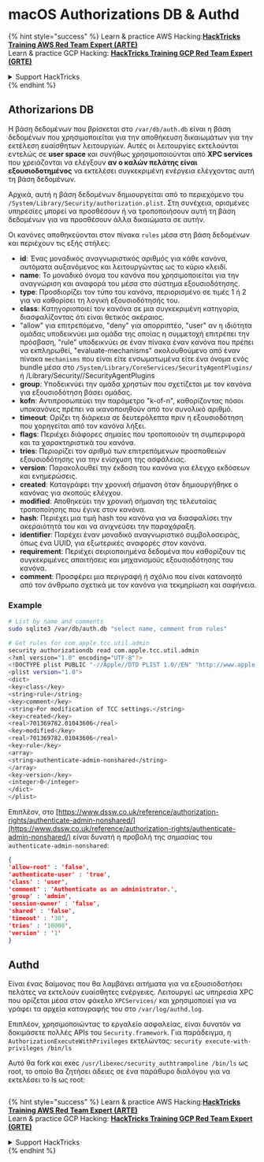 # macOS Authorizations DB & Authd



{% hint style="success" %}
Learn & practice AWS Hacking:<img src="../../../.gitbook/assets/arte.png" alt="" data-size="line">[**HackTricks Training AWS Red Team Expert (ARTE)**](https://training.hacktricks.xyz/courses/arte)<img src="../../../.gitbook/assets/arte.png" alt="" data-size="line">\
Learn & practice GCP Hacking: <img src="../../../.gitbook/assets/grte.png" alt="" data-size="line">[**HackTricks Training GCP Red Team Expert (GRTE)**<img src="../../../.gitbook/assets/grte.png" alt="" data-size="line">](https://training.hacktricks.xyz/courses/grte)

<details>

<summary>Support HackTricks</summary>

* Check the [**subscription plans**](https://github.com/sponsors/carlospolop)!
* **Join the** 💬 [**Discord group**](https://discord.gg/hRep4RUj7f) or the [**telegram group**](https://t.me/peass) or **follow** us on **Twitter** 🐦 [**@hacktricks\_live**](https://twitter.com/hacktricks\_live)**.**
* **Share hacking tricks by submitting PRs to the** [**HackTricks**](https://github.com/carlospolop/hacktricks) and [**HackTricks Cloud**](https://github.com/carlospolop/hacktricks-cloud) github repos.

</details>
{% endhint %}

## **Athorizarions DB**

Η βάση δεδομένων που βρίσκεται στο `/var/db/auth.db` είναι η βάση δεδομένων που χρησιμοποιείται για την αποθήκευση δικαιωμάτων για την εκτέλεση ευαίσθητων λειτουργιών. Αυτές οι λειτουργίες εκτελούνται εντελώς σε **user space** και συνήθως χρησιμοποιούνται από **XPC services** που χρειάζονται να ελέγξουν **αν ο καλών πελάτης είναι εξουσιοδοτημένος** να εκτελέσει συγκεκριμένη ενέργεια ελέγχοντας αυτή τη βάση δεδομένων.

Αρχικά, αυτή η βάση δεδομένων δημιουργείται από το περιεχόμενο του `/System/Library/Security/authorization.plist`. Στη συνέχεια, ορισμένες υπηρεσίες μπορεί να προσθέσουν ή να τροποποιήσουν αυτή τη βάση δεδομένων για να προσθέσουν άλλα δικαιώματα σε αυτήν.

Οι κανόνες αποθηκεύονται στον πίνακα `rules` μέσα στη βάση δεδομένων και περιέχουν τις εξής στήλες:

* **id**: Ένας μοναδικός αναγνωριστικός αριθμός για κάθε κανόνα, αυτόματα αυξανόμενος και λειτουργώντας ως το κύριο κλειδί.
* **name**: Το μοναδικό όνομα του κανόνα που χρησιμοποιείται για την αναγνώριση και αναφορά του μέσα στο σύστημα εξουσιοδότησης.
* **type**: Προσδιορίζει τον τύπο του κανόνα, περιορισμένο σε τιμές 1 ή 2 για να καθορίσει τη λογική εξουσιοδότησής του.
* **class**: Κατηγοριοποιεί τον κανόνα σε μια συγκεκριμένη κατηγορία, διασφαλίζοντας ότι είναι θετικός ακέραιος.
* "allow" για επιτρεπόμενο, "deny" για απορριπτέο, "user" αν η ιδιότητα ομάδας υποδεικνύει μια ομάδα της οποίας η συμμετοχή επιτρέπει την πρόσβαση, "rule" υποδεικνύει σε έναν πίνακα έναν κανόνα που πρέπει να εκπληρωθεί, "evaluate-mechanisms" ακολουθούμενο από έναν πίνακα `mechanisms` που είναι είτε ενσωματωμένα είτε ένα όνομα ενός bundle μέσα στο `/System/Library/CoreServices/SecurityAgentPlugins/` ή /Library/Security//SecurityAgentPlugins
* **group**: Υποδεικνύει την ομάδα χρηστών που σχετίζεται με τον κανόνα για εξουσιοδότηση βάσει ομάδας.
* **kofn**: Αντιπροσωπεύει την παράμετρο "k-of-n", καθορίζοντας πόσοι υποκανόνες πρέπει να ικανοποιηθούν από τον συνολικό αριθμό.
* **timeout**: Ορίζει τη διάρκεια σε δευτερόλεπτα πριν η εξουσιοδότηση που χορηγείται από τον κανόνα λήξει.
* **flags**: Περιέχει διάφορες σημαίες που τροποποιούν τη συμπεριφορά και τα χαρακτηριστικά του κανόνα.
* **tries**: Περιορίζει τον αριθμό των επιτρεπόμενων προσπαθειών εξουσιοδότησης για την ενίσχυση της ασφάλειας.
* **version**: Παρακολουθεί την έκδοση του κανόνα για έλεγχο εκδόσεων και ενημερώσεις.
* **created**: Καταγράφει την χρονική σήμανση όταν δημιουργήθηκε ο κανόνας για σκοπούς ελέγχου.
* **modified**: Αποθηκεύει την χρονική σήμανση της τελευταίας τροποποίησης που έγινε στον κανόνα.
* **hash**: Περιέχει μια τιμή hash του κανόνα για να διασφαλίσει την ακεραιότητά του και να ανιχνεύσει την παραχάραξη.
* **identifier**: Παρέχει έναν μοναδικό αναγνωριστικό συμβολοσειράς, όπως ένα UUID, για εξωτερικές αναφορές στον κανόνα.
* **requirement**: Περιέχει σειριοποιημένα δεδομένα που καθορίζουν τις συγκεκριμένες απαιτήσεις και μηχανισμούς εξουσιοδότησης του κανόνα.
* **comment**: Προσφέρει μια περιγραφή ή σχόλιο που είναι κατανοητό από τον άνθρωπο σχετικά με τον κανόνα για τεκμηρίωση και σαφήνεια.

### Example
```bash
# List by name and comments
sudo sqlite3 /var/db/auth.db "select name, comment from rules"

# Get rules for com.apple.tcc.util.admin
security authorizationdb read com.apple.tcc.util.admin
<?xml version="1.0" encoding="UTF-8"?>
<!DOCTYPE plist PUBLIC "-//Apple//DTD PLIST 1.0//EN" "http://www.apple.com/DTDs/PropertyList-1.0.dtd">
<plist version="1.0">
<dict>
<key>class</key>
<string>rule</string>
<key>comment</key>
<string>For modification of TCC settings.</string>
<key>created</key>
<real>701369782.01043606</real>
<key>modified</key>
<real>701369782.01043606</real>
<key>rule</key>
<array>
<string>authenticate-admin-nonshared</string>
</array>
<key>version</key>
<integer>0</integer>
</dict>
</plist>
```
Επιπλέον, στο [https://www.dssw.co.uk/reference/authorization-rights/authenticate-admin-nonshared/](https://www.dssw.co.uk/reference/authorization-rights/authenticate-admin-nonshared/) είναι δυνατή η προβολή της σημασίας του `authenticate-admin-nonshared`:
```json
{
'allow-root' : 'false',
'authenticate-user' : 'true',
'class' : 'user',
'comment' : 'Authenticate as an administrator.',
'group' : 'admin',
'session-owner' : 'false',
'shared' : 'false',
'timeout' : '30',
'tries' : '10000',
'version' : '1'
}
```
## Authd

Είναι ένας δαίμονας που θα λαμβάνει αιτήματα για να εξουσιοδοτήσει πελάτες να εκτελούν ευαίσθητες ενέργειες. Λειτουργεί ως υπηρεσία XPC που ορίζεται μέσα στον φάκελο `XPCServices/` και χρησιμοποιεί για να γράφει τα αρχεία καταγραφής του στο `/var/log/authd.log`.

Επιπλέον, χρησιμοποιώντας το εργαλείο ασφαλείας, είναι δυνατόν να δοκιμάσετε πολλές APIs του `Security.framework`. Για παράδειγμα, η `AuthorizationExecuteWithPrivileges` εκτελώντας: `security execute-with-privileges /bin/ls`

Αυτό θα fork και exec `/usr/libexec/security_authtrampoline /bin/ls` ως root, το οποίο θα ζητήσει άδειες σε ένα παράθυρο διαλόγου για να εκτελέσει το ls ως root:

<figure><img src="../../../.gitbook/assets/image (10).png" alt=""><figcaption></figcaption></figure>

{% hint style="success" %}
Learn & practice AWS Hacking:<img src="../../../.gitbook/assets/arte.png" alt="" data-size="line">[**HackTricks Training AWS Red Team Expert (ARTE)**](https://training.hacktricks.xyz/courses/arte)<img src="../../../.gitbook/assets/arte.png" alt="" data-size="line">\
Learn & practice GCP Hacking: <img src="../../../.gitbook/assets/grte.png" alt="" data-size="line">[**HackTricks Training GCP Red Team Expert (GRTE)**<img src="../../../.gitbook/assets/grte.png" alt="" data-size="line">](https://training.hacktricks.xyz/courses/grte)

<details>

<summary>Support HackTricks</summary>

* Check the [**subscription plans**](https://github.com/sponsors/carlospolop)!
* **Join the** 💬 [**Discord group**](https://discord.gg/hRep4RUj7f) or the [**telegram group**](https://t.me/peass) or **follow** us on **Twitter** 🐦 [**@hacktricks\_live**](https://twitter.com/hacktricks\_live)**.**
* **Share hacking tricks by submitting PRs to the** [**HackTricks**](https://github.com/carlospolop/hacktricks) and [**HackTricks Cloud**](https://github.com/carlospolop/hacktricks-cloud) github repos.

</details>
{% endhint %}
